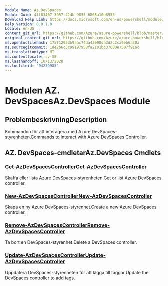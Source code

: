 ```yaml
---
Module Name: Az.DevSpaces
Module Guid: 4ff83407-3957-414b-9855-6808a10e8955
Download Help Link: https://docs.microsoft.com/en-us/powershell/module/az.devspaces
Help Version: 0.0.1.0
Locale: en-US
content_git_url: https://github.com/Azure/azure-powershell/blob/master/src/DevSpaces/DevSpaces/help/Az.DevSpaces.md
original_content_git_url: https://github.com/Azure/azure-powershell/blob/master/src/DevSpaces/DevSpaces/help/Az.DevSpaces.md
ms.openlocfilehash: 175f12953b9aac74da43098da3d2c2ca9eb6a30a
ms.sourcegitcommit: 1de2b6c3c99197958fa2101bc37680e7507f91ac
ms.translationtype: MT
ms.contentlocale: sv-SE
ms.lasthandoff: 10/13/2020
ms.locfileid: "94259985"
---
```

# <span data-ttu-id="798c4-101">Modulen AZ. DevSpaces</span><span class="sxs-lookup"><span data-stu-id="798c4-101">Az.DevSpaces Module</span></span>
## <span data-ttu-id="798c4-102">Problembeskrivning</span><span class="sxs-lookup"><span data-stu-id="798c4-102">Description</span></span>
<span data-ttu-id="798c4-103">Kommandon för att interagera med Azure DevSpaces-styrenheten.</span><span class="sxs-lookup"><span data-stu-id="798c4-103">Commands to interact with Azure DevSpaces Controller.</span></span>

## <span data-ttu-id="798c4-104">AZ. DevSpaces-cmdletar</span><span class="sxs-lookup"><span data-stu-id="798c4-104">Az.DevSpaces Cmdlets</span></span>
### [<span data-ttu-id="798c4-105">Get-AzDevSpacesController</span><span class="sxs-lookup"><span data-stu-id="798c4-105">Get-AzDevSpacesController</span></span>](Get-AzDevSpacesController.md)
<span data-ttu-id="798c4-106">Skaffa eller lista Azure DevSpaces-styrenheten.</span><span class="sxs-lookup"><span data-stu-id="798c4-106">Get or list Azure DevSpaces controller.</span></span>

### [<span data-ttu-id="798c4-107">New-AzDevSpacesController</span><span class="sxs-lookup"><span data-stu-id="798c4-107">New-AzDevSpacesController</span></span>](New-AzDevSpacesController.md)
<span data-ttu-id="798c4-108">Skapa en ny Azure DevSpaces-styrenhet.</span><span class="sxs-lookup"><span data-stu-id="798c4-108">Create a new Azure DevSpaces controller.</span></span>

### [<span data-ttu-id="798c4-109">Remove-AzDevSpacesController</span><span class="sxs-lookup"><span data-stu-id="798c4-109">Remove-AzDevSpacesController</span></span>](Remove-AzDevSpacesController.md)
<span data-ttu-id="798c4-110">Ta bort en DevSpaces-styrenhet.</span><span class="sxs-lookup"><span data-stu-id="798c4-110">Delete a DevSpaces controller.</span></span>

### [<span data-ttu-id="798c4-111">Update-AzDevSpacesController</span><span class="sxs-lookup"><span data-stu-id="798c4-111">Update-AzDevSpacesController</span></span>](Update-AzDevSpacesController.md)
<span data-ttu-id="798c4-112">Uppdatera DevSpaces-styrenheten för att lägga till taggar.</span><span class="sxs-lookup"><span data-stu-id="798c4-112">Update the DevSpaces controller to add tags.</span></span> 

